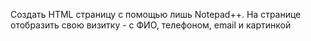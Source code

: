 Создать HTML страницу с помощью лишь Notepad++. На странице отобразить свою визитку - с ФИО, телефоном, email и картинкой
